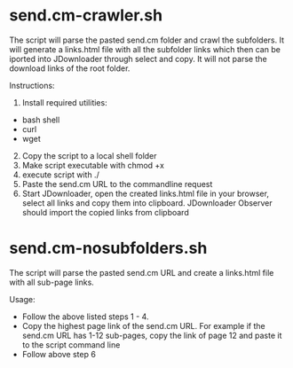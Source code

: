 # send.cm-crawler.sh

The script will parse the pasted send.cm folder and crawl the subfolders. It will generate a links.html file with all the subfolder links which then can be iported into JDownloader through select and copy. It will not parse the download links of the root folder. 

Instructions:
1. Install required utilities:
  - bash shell
  - curl
  - wget
2. Copy the script to a local shell folder
3. Make script executable with chmod +x <script-file-name>
4. execute script with ./<script-file-name>
5. Paste the send.cm URL to the commandline request
6. Start JDownloader, open the created links.html file in your browser, select all links and copy them into clipboard. JDownloader Observer should import the copied links from clipboard

# send.cm-nosubfolders.sh
  
The script will parse the pasted send.cm URL and create a links.html file with all sub-page links.

Usage:
  - Follow the above listed steps 1 - 4. 
  - Copy the highest page link of the send.cm URL. For example if the send.cm URL has 1-12 sub-pages, copy the link of page 12 and paste it to the script command line
  - Follow above step 6
